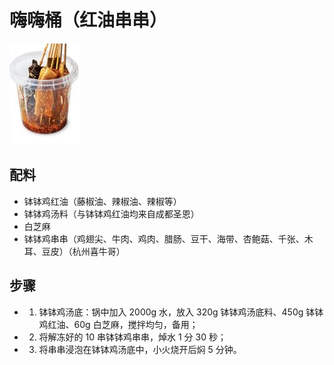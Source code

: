 # 嗨嗨桶（红油串串）

![嗨嗨桶（红油串串）](/images/嗨嗨桶（红油串串）.png)

## 配料

- 钵钵鸡红油（藤椒油、辣椒油、辣椒等）
- 钵钵鸡汤料（与钵钵鸡红油均来自成都圣恩）
- 白芝麻
- 钵钵鸡串串（鸡翅尖、牛肉、鸡肉、腊肠、豆干、海带、杏鲍菇、千张、木耳、豆皮）（杭州喜牛哥）

## 步骤

- 1. 钵钵鸡汤底：锅中加入 2000g 水，放入 320g 钵钵鸡汤底料、450g 钵钵鸡红油、60g 白芝麻，搅拌均匀，备用；
- 2. 将解冻好的 10 串钵钵鸡串串，焯水 1 分 30 秒；
- 3. 将串串浸泡在钵钵鸡汤底中，小火烧开后焖 5 分钟。
